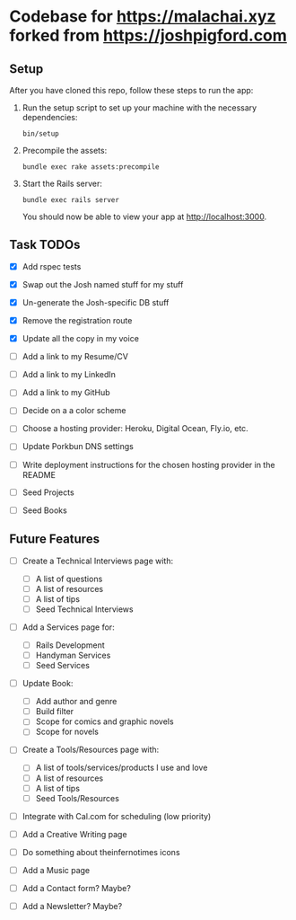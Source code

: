 # Codebase for https://malachai.xyz forked from https://joshpigford.com


## Setup

After you have cloned this repo, follow these steps to run the app:

1. Run the setup script to set up your machine with the necessary dependencies:

    ```
    bin/setup
    ```

2. Precompile the assets:

    ```
    bundle exec rake assets:precompile
    ```

3. Start the Rails server:

    ```
    bundle exec rails server
    ```

    You should now be able to view your app at <http://localhost:3000>.


## Task TODOs

- [x] Add rspec tests
- [x] Swap out the Josh named stuff for my stuff
- [x] Un-generate the Josh-specific DB stuff
- [x] Remove the registration route
- [x] Update all the copy in my voice
- [ ] Add a link to my Resume/CV
- [ ] Add a link to my LinkedIn
- [ ] Add a link to my GitHub
- [ ] Decide on a a color scheme
- [ ] Choose a hosting provider: Heroku, Digital Ocean, Fly.io, etc.
- [ ] Update Porkbun DNS settings
- [ ] Write deployment instructions for the chosen hosting provider in the README
- [ ] Seed Projects
- [ ] Seed Books


## Future Features

- [ ] Create a Technical Interviews page with:
  - [ ] A list of questions
  - [ ] A list of resources
  - [ ] A list of tips
  - [ ] Seed Technical Interviews

- [ ] Add a Services page for:
  - [ ] Rails Development
  - [ ] Handyman Services
  - [ ] Seed Services

- [ ] Update Book:
  - [ ] Add author and genre
  - [ ] Build filter
  - [ ] Scope for comics and graphic novels
  - [ ] Scope for novels

- [ ] Create a Tools/Resources page with:
  - [ ] A list of tools/services/products I use and love
  - [ ] A list of resources
  - [ ] A list of tips
  - [ ] Seed Tools/Resources

- [ ] Integrate with Cal.com for scheduling (low priority)
- [ ] Add a Creative Writing page
- [ ] Do something about theinfernotimes icons
- [ ] Add a Music page
- [ ] Add a Contact form? Maybe?
- [ ] Add a Newsletter? Maybe?

